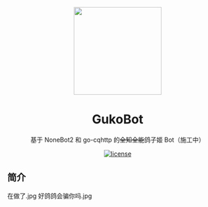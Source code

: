 <!-- markdownlint-disable MD033 MD041 -->
<p align="center">
  <img src="https://s2.loli.net/2022/06/29/uohnZ7V31TWXDKr.png" width="200" height="200">
</p>

<div align="center">

# GukoBot

<!-- prettier-ignore-start -->
<!-- markdownlint-disable-next-line MD036 -->
基于 NoneBot2 和 go-cqhttp 的~~全知全能~~鸽子姬 Bot（施工中）
<!-- prettier-ignore-end -->

</div>

<p align="center">
  <a href="https://raw.githubusercontent.com/colasama/GukoBot/main/LICENSE">
    <img src="https://img.shields.io/github/license/colasama/GukoBot?style=flat-square" alt="license">
  </a>
</p>

## 简介

在做了.jpg 好鸽鸽会骗你吗.jpg

